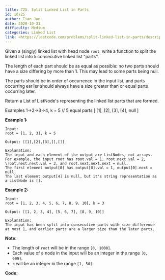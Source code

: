 ```yaml
---
title: 725. Split Linked List in Parts
id: id725
author: Tian Jun
date: 2020-10-31
difficulty: Medium
categories: Linked List
link: <https://leetcode.com/problems/split-linked-list-in-parts/description/>
---
```


Given a (singly) linked list with head node `root`, write a function to split
the linked list into `k` consecutive linked list "parts".

The length of each part should be as equal as possible: no two parts should
have a size differing by more than 1. This may lead to some parts being null.

The parts should be in order of occurrence in the input list, and parts
occurring earlier should always have a size greater than or equal parts
occurring later.

Return a List of ListNode's representing the linked list parts that are
formed.

Examples 1->2->3->4, k = 5 // 5 equal parts [ [1], [2], [3], [4], null ]

**Example 1:**  
            
	Input:     root = [1, 2, 3], k = 5    
	Output: [[1],[2],[3],[],[]]    
	Explanation:    The input and each element of the output are ListNodes, not arrays.    For example, the input root has root.val = 1, root.next.val = 2, \root.next.next.val = 3, and root.next.next.next = null.    The first element output[0] has output[0].val = 1, output[0].next = null.    The last element output[4] is null, but it's string representation as a ListNode is [].    

**Example 2:**  
            
	Input:     root = [1, 2, 3, 4, 5, 6, 7, 8, 9, 10], k = 3    
	Output: [[1, 2, 3, 4], [5, 6, 7], [8, 9, 10]]    
	Explanation:    The input has been split into consecutive parts with size difference at most 1, and earlier parts are a larger size than the later parts.    

**Note:**

* The length of `root` will be in the range `[0, 1000]`.
* Each value of a node in the input will be an integer in the range `[0, 999]`.
* `k` will be an integer in the range `[1, 50]`.


**Code:**
